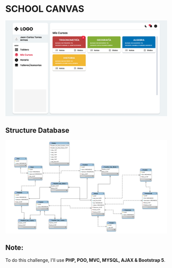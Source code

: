 # SCHOOL CANVAS 

![Design preview for the School Canvas](./public/images/School%20Canvas%20Design.png)

## Structure Database

![Structure Databasefor the School Canvas](./public/images/Estructura%20DB.png)

## Note:

To do this challenge, I'll use **PHP, POO, MVC, MYSQL, AJAX & Bootstrap 5**.
